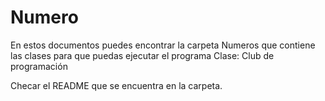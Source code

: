 # Numero
En estos documentos puedes encontrar la carpeta Numeros que contiene las clases para que puedas ejecutar el programa 
Clase: Club de programación

Checar el README que se encuentra en la carpeta.
